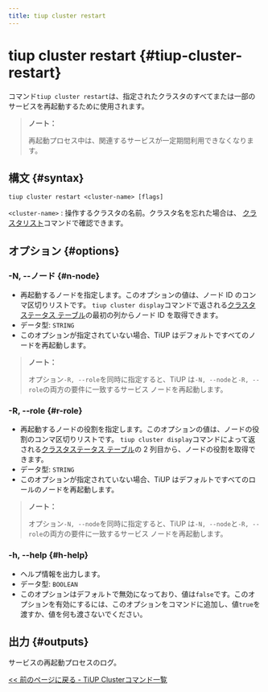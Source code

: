 ```yaml
---
title: tiup cluster restart
---
```


# tiup cluster restart {#tiup-cluster-restart}

コマンド`tiup cluster restart`は、指定されたクラスタのすべてまたは一部のサービスを再起動するために使用されます。

> **ノート：**
>
> 再起動プロセス中は、関連するサービスが一定期間利用できなくなります。

## 構文 {#syntax}

```shell
tiup cluster restart <cluster-name> [flags]
```

`<cluster-name>` : 操作するクラスタの名前。クラスタ名を忘れた場合は、 [クラスタリスト](/tiup/tiup-component-cluster-list.md)コマンドで確認できます。

## オプション {#options}

### -N, --ノード {#n-node}

-   再起動するノードを指定します。このオプションの値は、ノード ID のコンマ区切りリストです。 `tiup cluster display`コマンドで返される[クラスタステータス テーブル](/tiup/tiup-component-cluster-display.md)の最初の列からノード ID を取得できます。
-   データ型: `STRING`
-   このオプションが指定されていない場合、TiUP はデフォルトですべてのノードを再起動します。

> **ノート：**
>
> オプション`-R, --role`を同時に指定すると、TiUP は`-N, --node`と`-R, --role`の両方の要件に一致するサービス ノードを再起動します。

### -R, --role {#r-role}

-   再起動するノードの役割を指定します。このオプションの値は、ノードの役割のコンマ区切りリストです。 `tiup cluster display`コマンドによって返される[クラスタステータス テーブル](/tiup/tiup-component-cluster-display.md)の 2 列目から、ノードの役割を取得できます。
-   データ型: `STRING`
-   このオプションが指定されていない場合、TiUP はデフォルトですべてのロールのノードを再起動します。

> **ノート：**
>
> オプション`-N, --node`を同時に指定すると、TiUP は`-N, --node`と`-R, --role`の両方の要件に一致するサービス ノードを再起動します。

### -h, --help {#h-help}

-   ヘルプ情報を出力します。
-   データ型: `BOOLEAN`
-   このオプションはデフォルトで無効になっており、値は`false`です。このオプションを有効にするには、このオプションをコマンドに追加し、値`true`を渡すか、値を何も渡さないでください。

## 出力 {#outputs}

サービスの再起動プロセスのログ。

[&lt;&lt; 前のページに戻る - TiUP Clusterコマンド一覧](/tiup/tiup-component-cluster.md#command-list)
